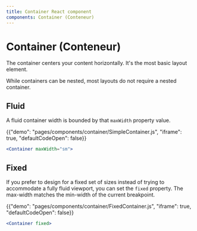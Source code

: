 ```yaml
---
title: Container React component
components: Container (Conteneur)
---
```


# Container (Conteneur)

<p class="description">The container centers your content horizontally. It's the most basic layout element.</p>

While containers can be nested, most layouts do not require a nested container.

## Fluid

A fluid container width is bounded by that `maxWidth` property value.

{{"demo": "pages/components/container/SimpleContainer.js", "iframe": true, "defaultCodeOpen": false}}

```jsx
<Container maxWidth="sm">
```

## Fixed

If you prefer to design for a fixed set of sizes instead of trying to accommodate a fully fluid viewport, you can set the `fixed` property. The max-width matches the min-width of the current breakpoint.

{{"demo": "pages/components/container/FixedContainer.js", "iframe": true, "defaultCodeOpen": false}}

```jsx
<Container fixed>
```